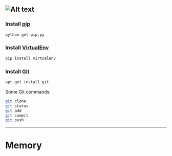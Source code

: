 
## ![Alt text](https://www.python.org/static/community_logos/python-logo-inkscape.svg)

### Install [pip](https://pypi.org/project/pip/)
```python
python get-pip.py
```

### Install [VirtualEnv](https://virtualenv.pypa.io/en/stable/)
```python
pip install virtualenv
``` 

### Install [Git](https://git-scm.com/)
```bash
apt-get install git
```
Some Git commands:
```bash
git clone
git status
git add
git commit
git push
```

-----

# Memory
